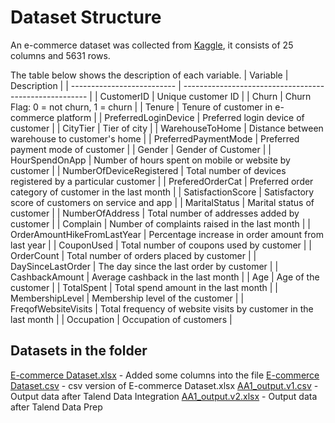 # Dataset Structure
An e-commerce dataset was collected from [Kaggle](https://www.kaggle.com/datasets/ankitverma2010/ecommerce-customer-churn-analysis-and-prediction), it consists of 25 columns and 5631 rows. 

The table below shows the description of each variable.
| Variable                   | Description                                            |
| -------------------------- | ------------------------------------------------------ |
| CustomerID                | Unique customer ID                                     |
| Churn                         | Churn Flag: 0 = not churn, 1 = churn               |
| Tenure                       | Tenure of customer in e-commerce platform   |
| PreferredLoginDevice | Preferred login device of customer               |
| CityTier                    | Tier of city                                                |
| WarehouseToHome    | Distance between warehouse to customer's home |
| PreferredPaymentMode | Preferred payment mode of customer        |
| Gender                    | Gender of Customer                                  |
| HourSpendOnApp   | Number of hours spent on mobile or website by customer |
| NumberOfDeviceRegistered | Total number of devices registered by a particular customer |
| PreferedOrderCat   | Preferred order category of customer in the last month |
| SatisfactionScore | Satisfactory score of customers on service and app     |
| MaritalStatus         | Marital status of customer                             |
| NumberOfAddress | Total number of addresses added by customer         |
| Complain              | Number of complaints raised in the last month      |
| OrderAmountHikeFromLastYear | Percentage increase in order amount from last year |
| CouponUsed       | Total number of coupons used by customer        |
| OrderCount         | Total number of orders placed by customer       |
| DaySinceLastOrder | The day since the last order by customer         |
| CashbackAmount | Average cashback in the last month                   |
| Age                    | Age of the customer                                      |
| TotalSpent        | Total spend amount in the last month              |
| MembershipLevel | Membership level of the customer                  |
| FreqofWebsiteVisits | Total frequency of website visits by customer in the last month |
| Occupation         | Occupation of customers                             |


## Datasets in the folder
[E-commerce Dataset.xlsx](https://github.com/weilai0807/WQD7005_AA1/blob/main/Dataset/E%20Commerce%20Dataset.xlsx) - Added some columns into the file
[E-commerce Dataset.csv](https://github.com/weilai0807/WQD7005_AA1/blob/main/Dataset/E%20Commerce%20Dataset.csv) - csv version of E-commerce Dataset.xlsx
[AA1_output.v1.csv](https://github.com/weilai0807/WQD7005_AA1/blob/main/Dataset/AA1_output.v1.csv) - Output data after Talend Data Integration
[AA1_output.v2.xlsx](https://github.com/weilai0807/WQD7005_AA1/blob/main/Dataset/AA1_output.v2.xlsx) - Output data after Talend Data Prep
